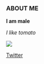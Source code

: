 ### ABOUT ME

**I am male**

_I like tomato_


![](https://eda.ru/img/eda/c464x302/s1.eda.ru/StaticContent/Photos/120213175629/120327163412/p_O.jpg)


[Twitter](https://twitter.com/COHHbIjMYX)